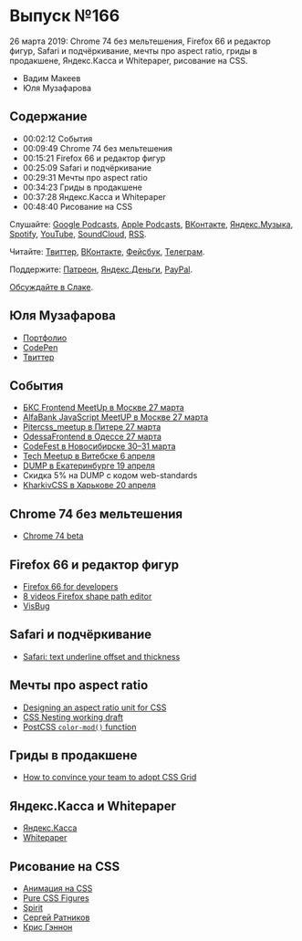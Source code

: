 # Выпуск №166

26 марта 2019: Chrome 74 без мельтешения, Firefox 66 и редактор фигур, Safari и подчёркивание, мечты про aspect ratio, гриды в продакшене, Яндекс.Касса и Whitepaper, рисование на CSS.

- Вадим Макеев
- Юля Музафарова

## Содержание

- 00:02:12 События
- 00:09:49 Chrome 74 без мельтешения
- 00:15:21 Firefox 66 и редактор фигур
- 00:25:09 Safari и подчёркивание
- 00:29:31 Мечты про aspect ratio
- 00:34:23 Гриды в продакшене
- 00:37:28 Яндекс.Касса и Whitepaper
- 00:48:40 Рисование на CSS

Слушайте: [Google Podcasts](https://podcasts.google.com/?feed=aHR0cHM6Ly93ZWItc3RhbmRhcmRzLnJ1L3BvZGNhc3QvZmVlZC8), [Apple Podcasts](https://itunes.apple.com/podcast/id1080500016), [ВКонтакте](https://vk.com/podcasts-32017543), [Яндекс.Музыка](https://music.yandex.ru/album/6245956), [Spotify](https://open.spotify.com/show/3rzAcADjpBpXt73L0epTjV), [YouTube](https://www.youtube.com/playlist?list=PLMBnwIwFEFHcwuevhsNXkFTcadeX5R1Go), [SoundCloud](https://soundcloud.com/web-standards), [RSS](https://web-standards.ru/podcast/feed/).

Читайте: [Твиттер](https://twitter.com/webstandards_ru), [ВКонтакте](https://vk.com/webstandards_ru), [Фейсбук](https://www.facebook.com/webstandardsru), [Телеграм](https://t.me/webstandards_ru).

Поддержите: [Патреон](https://www.patreon.com/webstandards_ru), [Яндекс.Деньги](https://money.yandex.ru/to/41001119329753), [PayPal](https://www.paypal.me/pepelsbey).

[Обсуждайте в Слаке](http://slack.web-standards.ru/).

## Юля Музафарова

- [Портфолио](https://miocene.github.io/web-miocene/)
- [CodePen](https://codepen.io/miocene/)
- [Твиттер](https://twitter.com/julia_miocene)

## События

- [БКС Frontend MeetUp в Москве 27 марта](https://kompaniya-bks.timepad.ru/event/932755/)
- [AlfaBank JavaScript MeetUP в Москве 27 марта](https://hr.alfabank.ru/events/javascript-meetup)
- [Pitercss_meetup в Питере 27 марта](https://medium.com/pitercss-meetup/30-8c1630621e4e)
- [OdessaFrontend в Одессе 27 марта](https://odessafrontend.com/)
- [CodeFest в Новосибирске 30–31 марта](https://2019.codefest.ru/)
- [Tech Meetup в Витебске 6 апреля](https://www.facebook.com/events/2001899896773489/)
- [DUMP в Екатеринбурге 19 апреля](https://dump-conf.ru/)
- Скидка 5% на DUMP с кодом web-standards
- [KharkivCSS в Харькове 20 апреля](http://kharkivcss.org/)

## Chrome 74 без мельтешения

- [Chrome 74 beta](https://blog.chromium.org/2019/03/chrome-74-beta-reducing-unwanted-motion.html)

## Firefox 66 и редактор фигур

- [Firefox 66 for developers](https://developer.mozilla.org/en-US/docs/Mozilla/Firefox/Releases/66)
- [8 videos Firefox shape path editor](https://blog.bitsrc.io/8-little-videos-about-the-firefox-shape-path-editor-96a12c7cd3b6)
- [VisBug](https://github.com/GoogleChromeLabs/ProjectVisBug)

## Safari и подчёркивание

- [Safari: text underline offset and thickness](https://webplatform.news/issues/2019-03-13)

## Мечты про aspect ratio

- [Designing an aspect ratio unit for CSS](https://www.smashingmagazine.com/2019/03/aspect-ratio-unit-css/)
- [CSS Nesting working draft](https://drafts.csswg.org/css-nesting-1/)
- [PostCSS `color-mod()` function](https://github.com/jonathantneal/postcss-color-mod-function)

## Гриды в продакшене

- [How to convince your team to adopt CSS Grid](https://css-irl.info/how-to-convince-your-team-to-adopt-grid/)

## Яндекс.Касса и Whitepaper

- [Яндекс.Касса](https://kassa.yandex.ru/)
- [Whitepaper](http://whitepaper.tools/)

## Рисование на CSS

- [Анимация на CSS](https://codepen.io/miocene/pens/public/)
- [Pure CSS Figures](https://codepen.io/miocene/pen/LOoGpr)
- [Spirit](https://spiritapp.io/)
- [Сергей Ратников](http://aduiart.ru/)
- [Крис Гэннон](https://twitter.com/ChrisGannon)
